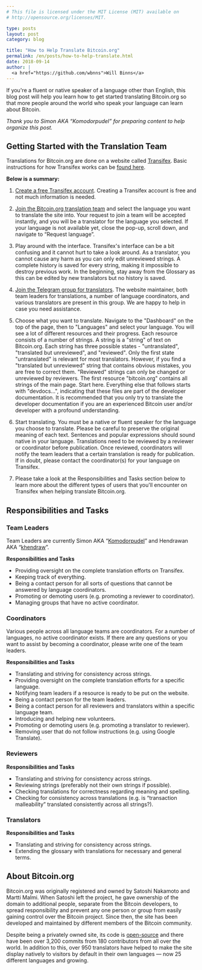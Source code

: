 ```yaml
---
# This file is licensed under the MIT License (MIT) available on
# http://opensource.org/licenses/MIT.

type: posts
layout: post
category: blog

title: "How to Help Translate Bitcoin.org"
permalink: /en/posts/how-to-help-translate.html
date: 2018-09-14
author: |
  <a href="https://github.com/wbnns">Will Binns</a>
---
```


If you're a fluent or native speaker of a language other than English, this
blog post will help you learn how to get started translating Bitcoin.org so
that more people around the world who speak your language can learn about
Bitcoin.

*Thank you to Simon AKA “Komodorpudel” for preparing content to help organize this post.*

## Getting Started with the Translation Team

Translations for Bitcoin.org are done on a website called [Transifex](https://www.transifex.com/bitcoinorg/bitcoinorg/). Basic instructions for how Transifex works can be [found here](https://docs.transifex.com/getting-started/translators).

**Below is a summary:**

1. [Create a free Transifex account](https://www.transifex.com/signup/).
Creating a Transifex account is free and not much information is needed.

2. [Join the Bitcoin.org translation team](https://www.transifex.com/bitcoinorg/bitcoinorg/)
and select the language you want to translate the site into. Your request to
join a team will be accepted instantly, and you will be a translator for the
language you selected. If your language is not available yet, close the pop-up,
scroll down, and navigate to “Request language”.

3. Play around with the interface. Transifex's interface can be a bit confusing
and it cannot hurt to take a look around. As a translator, you cannot cause any
harm as you can only edit unreviewed strings. A complete history is saved for
every string, making it impossible to destroy previous work. In the beginning,
stay away from the Glossary as this can be edited by new translators but no
history is saved.

4. [Join the Telegram group for translators](https://t.me/joinchat/Bgh47RC1BZb2YE6u8iznOg).
The website maintainer, both team leaders for translations, a number of language
coordinators, and various translators are present in this group. We are happy to
help in case you need assistance.

5. Choose what you want to translate. Navigate to the "Dashboard" on the top of
the page, then to "Languages" and select your language. You will see a lot
of different resources and their progress. Each resource consists of a number of
strings. A string is a "string" of text on Bitcoin.org. Each string has three
possible states - "untranslated", "translated but unreviewed", and "reviewed".
Only the first state "untranslated" is relevant for most translators. However,
if you find a "translated but unreviewed" string that contains obvious mistakes,
you are free to correct them. "Reviewed" strings can only be changed or
unreviewed by reviewers. The first resource "bitcoin.org" contains all strings
of the main page. Start here. Everything else that follows starts with
"devdocs...", indicating that these files are part of the developer
documentation. It is recommended that you only try to translate the developer
documentation if you are an experienced Bitcoin user and/or developer with a
profound understanding.

6. Start translating. You must be a native or fluent speaker for the language
you choose to translate. Please be careful to preserve the original meaning of
each text. Sentences and popular expressions should sound native in your
language. Translations need to be reviewed by a reviewer or coordinator before
publication. Once reviewed, coordinators will notify the team leaders that a
certain translation is ready for publication. If in doubt, please contact the
coordinator(s) for your language on Transifex.

7. Please take a look at the Responsibilities and Tasks section below to learn
more about the different types of users that you'll encounter on Transifex
when helping translate Bitcoin.org.

## Responsibilities and Tasks

### Team Leaders

Team Leaders are currently Simon AKA “[Komodorpudel](https://telegram.me/komodorpudel)” and Hendrawan AKA “[khendraw](https://telegram.me/khendraw)”.

**Responsibilities and Tasks**

- Providing oversight on the complete translation efforts on Transifex.
- Keeping track of everything.
- Being a contact person for all sorts of questions that cannot be answered by language coordinators.
- Promoting or demoting users (e.g. promoting a reviewer to coordinator).
- Managing groups that have no active coordinator.

### Coordinators

Various people across all language teams are coordinators. For a number of
languages, no active coordinator exists. If there are any questions or you want
to assist by becoming a coordinator, please write one of the team leaders.

**Responsibilities and Tasks**

- Translating and striving for consistency across strings.
- Providing oversight on the complete translation efforts for a specific language.
- Notifying team leaders if a resource is ready to be put on the website.
- Being a contact person for the team leaders.
- Being a contact person for all reviewers and translators within a specific language team.
- Introducing and helping new volunteers.
- Promoting or demoting users (e.g. promoting a translator to reviewer).
- Removing user that do not follow instructions (e.g. using Google Translate).

### Reviewers

**Responsibilities and Tasks**

- Translating and striving for consistency across strings.
- Reviewing strings (preferably not their own strings if possible).
- Checking translations for correctness regarding meaning and spelling.
- Checking for consistency across translations (e.g. is “transaction malleability” translated consistently across all strings?).

### Translators

**Responsibilities and Tasks**

- Translating and striving for consistency across strings.
- Extending the glossary with translations for necessary and general terms.

## About Bitcoin.org

Bitcoin.org was originally registered and owned by Satoshi Nakamoto and Martti
Malmi. When Satoshi left the project, he gave ownership of the domain to
additional people, separate from the Bitcoin developers, to spread
responsibility and prevent any one person or group from easily gaining control
over the Bitcoin project. Since then, the site has been developed and
maintained by different members of the Bitcoin community.

Despite being a privately owned site, its code is
[open-source](https://github.com/bitcoin-dot-org/bitcoin.org/) and there have
been over 3,200 commits from 180 contributors from all over the world. In
addition to this, over 950 translators have helped to make the site display
natively to visitors by default in their own languages — now 25 different
languages and growing.
